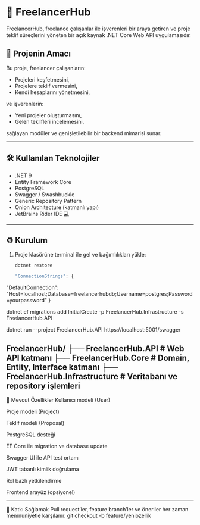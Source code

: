 # 🚀 FreelancerHub

FreelancerHub, freelance çalışanlar ile işverenleri bir araya getiren ve proje teklif süreçlerini yöneten bir açık kaynak .NET Core Web API uygulamasıdır.

## 🎯 Projenin Amacı

Bu proje, freelancer çalışanların:
- Projeleri keşfetmesini,
- Projelere teklif vermesini,
- Kendi hesaplarını yönetmesini,

ve işverenlerin:
- Yeni projeler oluşturmasını,
- Gelen teklifleri incelemesini,

sağlayan modüler ve genişletilebilir bir backend mimarisi sunar.

--------------------------------------------------------------------------------------------------------------------------------------------------------------

## 🛠️ Kullanılan Teknolojiler

- .NET 9
- Entity Framework Core
- PostgreSQL
- Swagger / Swashbuckle
- Generic Repository Pattern
- Onion Architecture (katmanlı yapı)
- JetBrains Rider IDE 💻

----------------------------------------------------------------------------------------------------------------------------------------------------------------

## ⚙️ Kurulum

1. Proje klasörüne terminal ile gel ve bağımlılıkları yükle:

   ```bash
   dotnet restore

   "ConnectionStrings": {
  "DefaultConnection": "Host=localhost;Database=freelancerhubdb;Username=postgres;Password=yourpassword"
}

dotnet ef migrations add InitialCreate -p FreelancerHub.Infrastructure -s FreelancerHub.API

dotnet run --project FreelancerHub.API
https://localhost:5001/swagger

FreelancerHub/
├── FreelancerHub.API              # Web API katmanı
├── FreelancerHub.Core             # Domain, Entity, Interface katmanı
├── FreelancerHub.Infrastructure   # Veritabanı ve repository işlemleri
----------------------------------------------------------------------------------------------------------------------------------------------------------------
🧩 Mevcut Özellikler
 Kullanıcı modeli (User)

 Proje modeli (Project)

 Teklif modeli (Proposal)

 PostgreSQL desteği

 EF Core ile migration ve database update

 Swagger UI ile API test ortamı

 JWT tabanlı kimlik doğrulama

 Rol bazlı yetkilendirme

 Frontend arayüz (opsiyonel)

---------------------------------------------------------------------------------------------------------------------------------------------------------------
 🤝 Katkı Sağlamak
Pull request’ler, feature branch’ler ve öneriler her zaman memnuniyetle karşılanır.
git checkout -b feature/yeniozellik

